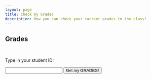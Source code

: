 ```yaml
---
layout: page
title: Check my Grade!
description: How you can check your current grades in the class!
---
```


## Grades

<br>
<p>Type in your student ID:</p>
<input type="text" id="myInput">
<button onclick="displayValue()">Get my GRADES!</button>

<script>
  function displayValue() {
    let inputValue = document.getElementById("myInput").value;

    const grades = {
    	'123': {
    		'HWs': {
	      		'HW0': '100%',
	    		'HW1': '50%',  			
    		},
    		'Labs' : {
	      		'Lab 0': '100%',
	    		'Lab 1': '50%',  
    		}
    	}
    }
    print(inputValue)
    print(grades)
    print(grades[inputValue])
    document.getElementById("output").textContent = grades[inputValue]; 
  }
</script>

<p id="output"></p>